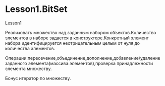 # Lesson1.BitSet

Lesson1

 Реализовать множество над заданным набором объектов.Количество элементов в наборе задается в конструкторе.Конкретный элемент набора идентифицируется неотрицательным целым от нуля до количества элементов.
 
 Операции:пересечение,объединение,дополнение,добавление/удаление заданного элемента(массива элементов),проверка принадлежности элемента множеству.
 
 Бонус итератор по множеству.
